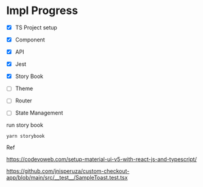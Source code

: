 
# Impl Progress

- [X] TS Project setup

- [X] Component

- [X] API

- [X] Jest

- [X] Story Book

- [ ] Theme

- [ ] Router

- [ ] State Management


run story book
```
yarn storybook
```

Ref

https://codevoweb.com/setup-material-ui-v5-with-react-js-and-typescript/

https://github.com/jnisperuza/custom-checkout-app/blob/main/src/__test__/SampleToast.test.tsx
